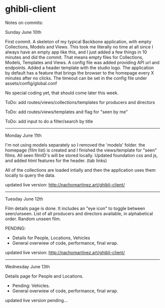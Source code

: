 # ghibli-client

Notes on commits:

Sunday June 10th

First commit. A skeleton of my typical Backbone application, with empty Collections, Models and Views.
This took me literally no time at all since I always have an empty app like this, and I just added a few things in 10 minutes and did the commit. That means empty files for Collections, Models, Templates and Views.
A config file was added providing API url and endpoints.
Added a header template with the studio logo.
The application by default has a feature that brings the browser to the homepage every X minutes after no clicks. The timeout can be set in the config file under assets/config/global.conf

No special coding yet, that should come later this week.

ToDo: add routes/views/collections/templates for producers and directors

ToDo: add routes/views/templates and flag for "seen by me"

ToDo: add input to do a filter/search by title

------------------------------------------------------------

Monday June 11th

I'm not using models separately so I removed the 'models' folder.
the homepage (film list) is created and I finished the views/template for "seen" films. All seen filmID's will be stored locally.
Updated foundation css and js, and added html features for the header. (tab links)

All of the collections are loaded intially and then the application uses them locally to query the data.

updated live version:
http://nachomartinez.art/ghibli-client/

------------------------------------------------------------

Tuesday June 12th

Film details page is done. It includes an "eye icon" to toggle between seen/unseen.
List of all producers and directors available, in alphabetical order.
Random unseen film.

PENDING:

- Details for People, Locations, Vehicles
- General overwiew of code, performance, final wrap.

updated live version:
http://nachomartinez.art/ghibli-client/

------------------------------------------------------------

Wednesday June 13th

Details page for People and Locations.

- Pending: Vehicles.
- General overwiew of code, performance, final wrap.

updated live version pending...


